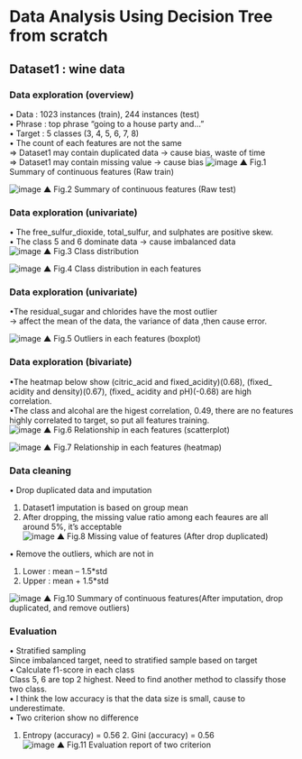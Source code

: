 # Data Analysis Using Decision Tree from scratch
## Dataset1 : wine data 
### Data exploration (overview) <br />
  •	Data : 1023 instances (train), 244 instances (test) <br />
  •	Phrase : top phrase “going to a house party and…” <br />
  •	Target : 5 classes (3, 4, 5, 6, 7, 8) <br />
  •	The count of each features are not the same <br />
  =>	Dataset1 may contain duplicated data → cause bias, waste of time <br />
  =>	Dataset1 may contain missing value   → cause bias 
  ![image](https://github.com/Ray-red-byte/Data_Analysis_DecisionTree/assets/72739609/d9a860bd-442b-4918-8f8c-55726582cdc6)
  ▲ Fig.1 Summary of continuous features (Raw train) 
  
  ![image](https://github.com/Ray-red-byte/Data_Analysis_DecisionTree/assets/72739609/5720904b-2be2-4fa2-a103-d579970b7b6d)
  ▲ Fig.2 Summary of continuous features (Raw test) 
 
### Data exploration (univariate) <br />
•	The free_sulfur_dioxide, total_sulfur, and sulphates are positive skew. <br />
•	The class 5 and 6 dominate data → cause imbalanced data <br />
![image](https://github.com/Ray-red-byte/Data_Analysis_DecisionTree/assets/72739609/ac7429f6-8d72-416e-8d6a-0786529c95ad)
▲ Fig.3 Class distribution     

![image](https://github.com/Ray-red-byte/Data_Analysis_DecisionTree/assets/72739609/2a4e8494-1e8c-431e-a927-78a35e88dd06)
▲ Fig.4 Class distribution in each features  
 
### Data exploration (univariate) <br />
•The residual_sugar and chlorides have the most outlier <br />
  → affect the mean of the data, the variance of data ,then cause error. <br />
  
![image](https://github.com/Ray-red-byte/Data_Analysis_DecisionTree/assets/72739609/7d523d5e-0933-47a8-baad-33eda9653a4a)
▲ Fig.5 Outliers in each features (boxplot) 
 
### Data exploration (bivariate) <br />
•The heatmap below show (citric_acid and fixed_acidity)(0.68), (fixed_ acidity and density)(0.67), (fixed_ acidity and pH)(-0.68) are high correlation. <br />
•The class and alcohal are the higest correlation, 0.49, there are no features highly   	correlated to target, so put all features training. <br />
  ![image](https://github.com/Ray-red-byte/Data_Analysis_DecisionTree/assets/72739609/d4ad0b34-809d-424c-a5c8-b6066ebf5f10)
▲ Fig.6 Relationship in each features (scatterplot) 

  ![image](https://github.com/Ray-red-byte/Data_Analysis_DecisionTree/assets/72739609/6bb309b5-494d-4d4e-bacc-fd54533f9b0d)
▲ Fig.7 Relationship in each features (heatmap)  


### Data cleaning <br />
• Drop duplicated data and imputation <br />
1.	Dataset1 imputation is based on group mean <br />
2.	After dropping, the missing value ratio among each feaures are all around 5%, it’s 
 	acceptable <br />
  ![image](https://github.com/Ray-red-byte/Data_Analysis_DecisionTree/assets/72739609/dceafb3d-8c22-4d65-8f80-2836a08b70ac)
▲ Fig.8 Missing value of features (After drop duplicated)

 
  • Remove the outliers, which are not in   <br />
1.	Lower : mean – 1.5*std <br />
2.	Upper : mean + 1.5*std <br />
   
  ![image](https://github.com/Ray-red-byte/Data_Analysis_DecisionTree/assets/72739609/1c3228c6-1272-4bbc-bba0-56df000b3a75)
▲ Fig.10 Summary of continuous features(After imputation, drop duplicated, and remove outliers)

### Evaluation <br />
•	Stratified sampling <br />
 Since imbalanced target, need to stratified sample based on target <br />
•	Calculate f1-score in each class  <br />
 Class 5, 6 are top 2 highest. Need to find another method to classify those two class. <br />
•	I think the low accuracy is that the data size is small, cause to underestimate. <br />
•	Two criterion show no difference   <br />
   1. Entropy (accuracy) = 0.56     2. Gini (accuracy) = 0.56 <br />
   ![image](https://github.com/Ray-red-byte/Data_Analysis_DecisionTree/assets/72739609/f1cb5422-0d5b-400d-8c57-2187aa66f140)
▲ Fig.11 Evaluation report of two criterion  

   
